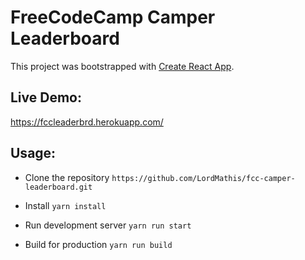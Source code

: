 # FreeCodeCamp Camper Leaderboard

This project was bootstrapped with [Create React App](https://github.com/facebookincubator/create-react-app).

## Live Demo:
https://fccleaderbrd.herokuapp.com/

## Usage:
* Clone the repository
`https://github.com/LordMathis/fcc-camper-leaderboard.git`

* Install
`yarn install`

* Run development server
`yarn run start`

* Build for production
`yarn run build`
